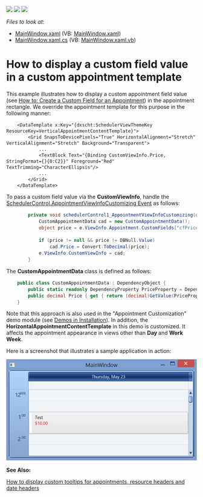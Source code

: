 <!-- default badges list -->
![](https://img.shields.io/endpoint?url=https://codecentral.devexpress.com/api/v1/VersionRange/128657161/12.2.8%2B)
[![](https://img.shields.io/badge/Open_in_DevExpress_Support_Center-FF7200?style=flat-square&logo=DevExpress&logoColor=white)](https://supportcenter.devexpress.com/ticket/details/E4681)
[![](https://img.shields.io/badge/📖_How_to_use_DevExpress_Examples-e9f6fc?style=flat-square)](https://docs.devexpress.com/GeneralInformation/403183)
<!-- default badges end -->
<!-- default file list -->
*Files to look at*:

* [MainWindow.xaml](./CS/MainWindow.xaml) (VB: [MainWindow.xaml](./VB/MainWindow.xaml))
* [MainWindow.xaml.cs](./CS/MainWindow.xaml.cs) (VB: [MainWindow.xaml.vb](./VB/MainWindow.xaml.vb))
<!-- default file list end -->
# How to display a custom field value in a custom appointment template


<p>This example illustrates how to display a custom appointment field value (see <a href="http://documentation.devexpress.com/#WPF/CustomDocument8917">How to: Create a Custom Field for an Appointment</a>) in the appointment rectangle. We override the appointment template for this purpose in the following manner:</p><p></p>

```xaml
    <DataTemplate x:Key="{dxscht:SchedulerViewThemeKey ResourceKey=VerticalAppointmentContentTemplate}">
        <Grid SnapsToDevicePixels="True" HorizontalAlignment="Stretch" VerticalAlignment="Stretch" Background="Transparent">
            ...
            <TextBlock Text="{Binding CustomViewInfo.Price, StringFormat={}{0:C2}}" Foreground="Red" TextTrimming="CharacterEllipsis"/>
            ...
        </Grid>
    </DataTemplate>
```

<p></p><p>To pass a custom field value via the <strong>CustomViewInfo</strong>, handle the <a href="http://documentation.devexpress.com/#WPF/DevExpressXpfSchedulerSchedulerControl_AppointmentViewInfoCustomizingtopic">SchedulerControl.AppointmentViewInfoCustomizing Event</a> as follows:</p><p></p>

```cs
        private void schedulerControl1_AppointmentViewInfoCustomizing(object sender, AppointmentViewInfoCustomizingEventArgs e) {
            CustomAppointmentData cad = new CustomAppointmentData();
            object price = e.ViewInfo.Appointment.CustomFields["cfPrice"];

            if (price != null && price != DBNull.Value)
                cad.Price = Convert.ToDecimal(price);
            e.ViewInfo.CustomViewInfo = cad;
        }
```

<p></p><p>The <strong>CustomAppointmentData </strong>class is defined as follows:</p><p></p>

```cs
    public class CustomAppointmentData : DependencyObject {
        public static readonly DependencyProperty PriceProperty = DependencyProperty.Register("Price", typeof(decimal), typeof(CustomAppointmentData), new PropertyMetadata(0m));
        public decimal Price { get { return (decimal)GetValue(PriceProperty); } set { SetValue(PriceProperty, value); } }
    }
```

<p></p><p>Note that this approach is also used in the "Appointment Customization" demo module (see <a href="http://documentation.devexpress.com/#WPF/CustomDocument8647">Demos in Installation</a>). In addition, the <strong>HorizontalAppointmentContentTemplate</strong> in this demo is customized. It affects the appointment appearance in views other than <strong>Day </strong>and <strong>Work Week</strong>.</p><p></p><p>Here is a screenshot that illustrates a sample application in action:</p><p></p><p><img src="https://raw.githubusercontent.com/DevExpress-Examples/how-to-display-a-custom-field-value-in-a-custom-appointment-template-e4681/12.2.8+/media/c819a21f-1ddc-4a6f-87d7-e06d56250770.png"></p><p></p><p><strong>See Also:</strong></p><p><a href="https://www.devexpress.com/Support/Center/p/E4432">How to display custom tooltips for appointments, resource headers and date headers</a></p>

<br/>


